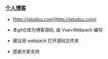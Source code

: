 
### [个人博客](http://jstudou.com)

- [http://jstudou.com](http://jstudou.com)

- 本git仓库为博客源码, 由 Vue+Webpack 编写

- 建议用 webpack 打开源码文件夹

- 感谢大家支持
